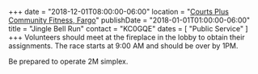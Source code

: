 +++
date = "2018-12-01T08:00:00-06:00"
location = "[Courts Plus Community Fitness, Fargo](/places/courts-plus-community-fitness/)"
publishDate = "2018-01-01T01:00:00-06:00"
title = "Jingle Bell Run"
contact = "KC0GQE"
dates = [ "Public Service" ]
+++
Volunteers should meet at the fireplace in the lobby to obtain their
assignments. The race starts at 9:00 AM and should be over by 1PM.

Be prepared to operate 2M simplex.
